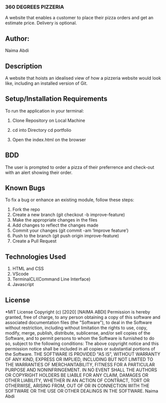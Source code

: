 ### 360 DEGREES PIZZERIA

A website that enables a customer to place their pizza orders and get an estimate price. Delivery is optional.

## Author: 

Naima Abdi

## Description

A website that hoists an idealised view of how a pizzeria website would look like, including an installed version of Git.

## Setup/Installation Requirements

To run the application in your terminal:

1. Clone Repository on Local Machine

2. cd into Directory cd portfolio

3. Open the index.html on the browser

## BDD

The user is prompted to order a pizza of their preferrence and check-out with an alert showing their order.

## Known Bugs

To fix a bug or enhance an existing module, follow these steps:

1. Fork the repo
2. Create a new branch (git checkout -b improve-feature)
3. Make the appropriate changes in the files
4. Add changes to reflect the changes made
5. Commit your changes (git commit -am ‘Improve feature’)
6. Push to the branch (git push origin improve-feature)
7. Create a Pull Request

## Technologies Used

1. HTML and CSS
2. VScode
3. TerminalCLI(Command Line Interface)
4. Javascript

## License

*MIT License Copyright (c) [2020] [NAIMA ABDI] Permission is hereby granted, free of charge, to any person obtaining a copy of this software and associated documentation files (the "Software"), to deal in the Software without restriction, including without limitation the rights to use, copy, modify, merge, publish, distribute, sublicense, and/or sell copies of the Software, and to permit persons to whom the Software is furnished to do so, subject to the following conditions: The above copyright notice and this permission notice shall be included in all copies or substantial portions of the Software. THE SOFTWARE IS PROVIDED "AS IS", WITHOUT WARRANTY OF ANY KIND, EXPRESS OR IMPLIED, INCLUDING BUT NOT LIMITED TO THE WARRANTIES OF MERCHANTABILITY, FITNESS FOR A PARTICULAR PURPOSE AND NONINFRINGEMENT. IN NO EVENT SHALL THE AUTHORS OR COPYRIGHT HOLDERS BE LIABLE FOR ANY CLAIM, DAMAGES OR OTHER LIABILITY, WHETHER IN AN ACTION OF CONTRACT, TORT OR OTHERWISE, ARISING FROM, OUT OF OR IN CONNECTION WITH THE SOFTWARE OR THE USE OR OTHER DEALINGS IN THE SOFTWARE. Naima Abdi